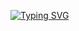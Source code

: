 [![Typing SVG](https://readme-typing-svg.herokuapp.com?font=Fira+Code&duration=2700&pause=1000&color=7d3837&width=435&lines=Hello+!+%F0%9F%8C%99+Welcome+to+my+github)](https://git.io/typing-svg)
